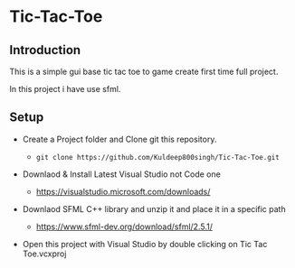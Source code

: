 # Tic-Tac-Toe
## Introduction
This is a simple gui base tic tac toe to game create first time full project.

In this project i have use sfml.

## Setup
- Create a Project folder and Clone git this repository.
    - ```git clone https://github.com/Kuldeep800singh/Tic-Tac-Toe.git```
    
- Downlaod & Install Latest Visual Studio not Code one
    - https://visualstudio.microsoft.com/downloads/
- Downlaod SFML C++ library and unzip it and place it in a specific path 
    - https://www.sfml-dev.org/download/sfml/2.5.1/
- Open this project with Visual Studio by double clicking on Tic Tac Toe.vcxproj
